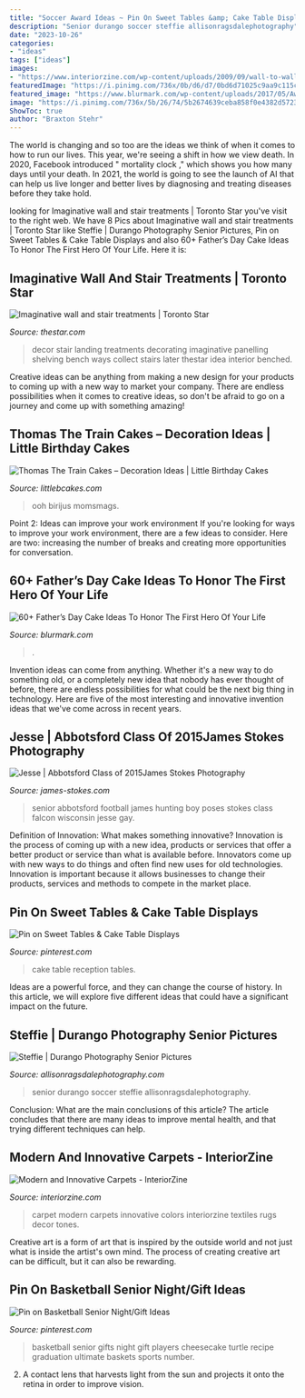 ```yaml
---
title: "Soccer Award Ideas ~ Pin On Sweet Tables &amp; Cake Table Displays"
description: "Senior durango soccer steffie allisonragsdalephotography"
date: "2023-10-26"
categories:
- "ideas"
tags: ["ideas"]
images:
- "https://www.interiorzine.com/wp-content/uploads/2009/09/wall-to-wall-carpet.jpg"
featuredImage: "https://i.pinimg.com/736x/0b/d6/d7/0bd6d71025c9aa9c115c06f8a07c5af7--basketball.jpg"
featured_image: "https://www.blurmark.com/wp-content/uploads/2017/05/Awesome-Cake-Idea.jpg"
image: "https://i.pinimg.com/736x/5b/26/74/5b2674639ceba858f0e4382d5723c228--wedding-reception-ideas-wedding-planning.jpg"
ShowToc: true
author: "Braxton Stehr"
---
```



The world is changing and so too are the ideas we think of when it comes to how to run our lives. This year, we're seeing a shift in how we view death. In 2020, Facebook introduced " mortality clock ," which shows you how many days until your death. In 2021, the world is going to see the launch of AI that can help us live longer and better lives by diagnosing and treating diseases before they take hold.

	

		
looking for Imaginative wall and stair treatments | Toronto Star you've visit to the right web. We have 8 Pics about Imaginative wall and stair treatments | Toronto Star like Steffie | Durango Photography Senior Pictures, Pin on Sweet Tables &amp; Cake Table Displays and also 60+ Father’s Day Cake Ideas To Honor The First Hero Of Your Life. Here it is:
		
    
## Imaginative Wall And Stair Treatments | Toronto Star

<img loading=lazy src="http://www.thestar.com/content/dam/thestar/life/homes/decor/2009/05/13/imaginative_wall_and_stair_treatments/traditionaltailored.jpeg" onerror="this.onerror=null;this.src='https://tse1.mm.bing.net/th?id=OIP.t3YJ8JdYzYbrzdDCs5ZQewHaLG&amp;pid=15.1';" alt="Imaginative wall and stair treatments | Toronto Star">

_Source: thestar.com_

>decor stair landing treatments decorating imaginative panelling shelving bench ways collect stairs later thestar idea interior benched. 

	

Creative ideas can be anything from making a new design for your products to coming up with a new way to market your company. There are endless possibilities when it comes to creative ideas, so don't be afraid to go on a journey and come up with something amazing!

    
## Thomas The Train Cakes – Decoration Ideas | Little Birthday Cakes

<img loading=lazy src="https://www.littlebcakes.com/wp-content/uploads/2014/02/Thomas-The-Train-Birthday-Cakes-685x1024.jpg" onerror="this.onerror=null;this.src='https://tse4.mm.bing.net/th?id=OIP.4MKFeo9iUhhOEl5EP7IHWwHaLE&amp;pid=15.1';" alt="Thomas The Train Cakes – Decoration Ideas | Little Birthday Cakes">

_Source: littlebcakes.com_

>ooh birijus momsmags. 

	

Point 2: Ideas can improve your work environment
If you're looking for ways to improve your work environment, there are a few ideas to consider. Here are two: increasing the number of breaks and creating more opportunities for conversation.

    
## 60+ Father’s Day Cake Ideas To Honor The First Hero Of Your Life

<img loading=lazy src="https://www.blurmark.com/wp-content/uploads/2017/05/Awesome-Cake-Idea.jpg" onerror="this.onerror=null;this.src='https://tse1.mm.bing.net/th?id=OIP.XKmEqGihg-tnqt3b0wJfbQHaJ4&amp;pid=15.1';" alt="60+ Father’s Day Cake Ideas To Honor The First Hero Of Your Life">

_Source: blurmark.com_

>. 

	

Invention ideas can come from anything. Whether it's a new way to do something old, or a completely new idea that nobody has ever thought of before, there are endless possibilities for what could be the next big thing in technology. Here are five of the most interesting and innovative invention ideas that we've come across in recent years.

    
## Jesse | Abbotsford Class Of 2015James Stokes Photography

<img loading=lazy src="http://www.james-stokes.com/wp-content/uploads/2014/10/abbotsford-high-school-senior-falcon-football-hunting-senior-photos-34-338x507.jpg" onerror="this.onerror=null;this.src='https://tse1.mm.bing.net/th?id=OIP.QkWrO9Qc3W6WD-zhMZaItgAAAA&amp;pid=15.1';" alt="Jesse | Abbotsford Class of 2015James Stokes Photography">

_Source: james-stokes.com_

>senior abbotsford football james hunting boy poses stokes class falcon wisconsin jesse gay. 

	

Definition of Innovation: What makes something innovative?
Innovation is the process of coming up with a new idea, products or services that offer a better product or service than what is available before. Innovators come up with new ways to do things and often find new uses for old technologies. Innovation is important because it allows businesses to change their products, services and methods to compete in the market place.

    
## Pin On Sweet Tables &amp; Cake Table Displays

<img loading=lazy src="https://i.pinimg.com/736x/5b/26/74/5b2674639ceba858f0e4382d5723c228--wedding-reception-ideas-wedding-planning.jpg" onerror="this.onerror=null;this.src='https://tse1.mm.bing.net/th?id=OIP.itMBQv6NArVKlxgAjCYLEAHaLG&amp;pid=15.1';" alt="Pin on Sweet Tables &amp; Cake Table Displays">

_Source: pinterest.com_

>cake table reception tables. 

	

Ideas are a powerful force, and they can change the course of history. In this article, we will explore five different ideas that could have a significant impact on the future.

    
## Steffie | Durango Photography Senior Pictures

<img loading=lazy src="https://allisonragsdalephotography.com/wp-content/uploads/2013/05/allisonragsdalephotography-11.jpg" onerror="this.onerror=null;this.src='https://tse3.mm.bing.net/th?id=OIP.ZEzp4iK0rZP84jD_ZeQsTAHaLI&amp;pid=15.1';" alt="Steffie | Durango Photography Senior Pictures">

_Source: allisonragsdalephotography.com_

>senior durango soccer steffie allisonragsdalephotography. 

	

Conclusion: What are the main conclusions of this article?
The article concludes that there are many ideas to improve mental health, and that trying different techniques can help.

    
## Modern And Innovative Carpets - InteriorZine

<img loading=lazy src="https://www.interiorzine.com/wp-content/uploads/2009/09/wall-to-wall-carpet.jpg" onerror="this.onerror=null;this.src='https://tse4.mm.bing.net/th?id=OIP.ldbeZFcFXB0RL8LaNU23zQHaES&amp;pid=15.1';" alt="Modern and Innovative Carpets - InteriorZine">

_Source: interiorzine.com_

>carpet modern carpets innovative colors interiorzine textiles rugs decor tones. 

	

Creative art is a form of art that is inspired by the outside world and not just what is inside the artist's own mind. The process of creating creative art can be difficult, but it can also be rewarding.

    
## Pin On Basketball Senior Night/Gift Ideas

<img loading=lazy src="https://i.pinimg.com/736x/0b/d6/d7/0bd6d71025c9aa9c115c06f8a07c5af7--basketball.jpg" onerror="this.onerror=null;this.src='https://tse2.mm.bing.net/th?id=OIP.krHCk8hYo4y-6o1XO5OwdQHaJ3&amp;pid=15.1';" alt="Pin on Basketball Senior Night/Gift Ideas">

_Source: pinterest.com_

>basketball senior gifts night gift players cheesecake turtle recipe graduation ultimate baskets sports number. 

	

2. A contact lens that harvests light from the sun and projects it onto the retina in order to improve vision.

